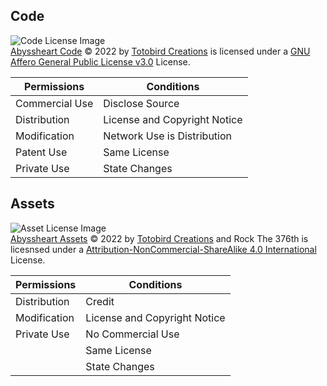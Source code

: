 ## Code
![Code License Image](https://www.gnu.org/graphics/agplv3-155x51.png)<br />
[Abyssheart Code](https://github.com/Totobird-Creations/Abyssheart-Game/tree/main/main) © 2022 by [Totobird Creations](https://github.com/Totobird-Creations) is licensed under a [GNU Affero General Public License v3.0](https://www.gnu.org/licenses/agpl-3.0.en.html) License.

 Permissions   | Conditions
---------------|------------
Commercial Use | Disclose Source
Distribution   | License and Copyright Notice
Modification   | Network Use is Distribution
Patent Use     | Same License
Private Use    | State Changes

## Assets
![Asset License Image](https://i.creativecommons.org/l/by-nc-sa/4.0/88x31.png)<br />
[Abyssheart Assets](https://github.com/Totobird-Creations/Abyssheart-Game/tree/main/assets) © 2022 by [Totobird Creations](https://github.com/Totobird-Creations) and Rock The 376th is licesnsed under a [Attribution-NonCommercial-ShareAlike 4.0 International](https://creativecommons.org/licenses/by-nc-sa/4.0/) License.

 Permissions   | Conditions
---------------|------------
  Distribution | Credit
  Modification | License and Copyright Notice
  Private Use  | No Commercial Use
|              | Same License
|              | State Changes
